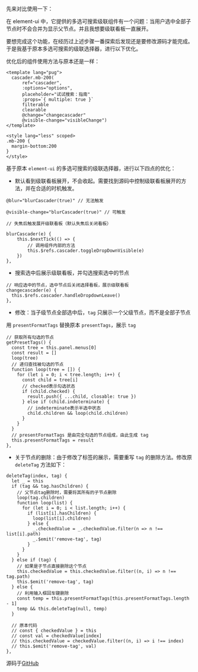 先来对比使用一下：
<cascader-demo />

在 element-ui 中，它提供的多选可搜索级联组件有一个问题：当用户选中全部子节点时不会合并为显示父节点。并且我想要级联看板一直展开。

要想完成这个功能，在经历过上述步骤一番探索后发现还是要修改源码才能完成。于是我基于原本多选可搜索的级联选择器，进行以下优化。

优化后的组件使用方法与原本还是一样：
```
<template lang="pug">
  cascader.mb-200(
      ref="cascader",
      :options="options",
      placeholder="试试搜索：指南"
      :props=`{ multiple: true }`
      filterable
      clearable
      @change="changecascader"
      @visible-change="visibleChange")
</template>

<style lang="less" scoped>
.mb-200 {
  margin-bottom:200
}
</style>

```

基于原本 `element-ui` 的多选可搜索的级联选择器，进行以下四点的优化：

- 默认看到级联看板展开，不会收起。需要找到源码中控制级联看板展开的方法，并在合适的时机触发。
```
@blur="blurCascader(true)" // 无法触发

@visible-change="blurCascader(true)" // 可触发

// 失焦后触发展开级联看板（默认失焦后关闭看板）

blurCascader(e) {
    this.$nextTick(() => {
        // 调用组件内部的方法
        this.$refs.cascader.toggleDropDownVisible(e)
    })
},
```
- 搜索选中后展示级联看板，并勾选搜索选中的节点
```
// 响应选中的节点，选中节点后关闭选择看板，展示级联看板
changecascader(e) {
  this.$refs.cascader.handleDropdownLeave()
},
```

- 修改：当子级节点全部选中后，`tag` 只展示一个父级节点，而不是全部子节点

用 `presentFormatTags` 替换原本 `presentTags`，展示 `tag`
```
// 获取所有勾选的节点
getPresetTags() {
  const tree = this.panel.menus[0]
  const result = []
  loop(tree)
  // 递归查找被勾选的节点
  function loop(tree = []) {
    for (let i = 0; i < tree.length; i++) {
      const child = tree[i]
      // checked表示勾选状态
      if (child.checked) {
        result.push({ ...child, closable: true })
      } else if (child.indeterminate) {
        // indeterminate表示半选中状态
        child.children && loop(child.children)
      }
    }
  }
  // presentFormatTags 是由完全勾选的节点组成，由此生成 tag
  this.presentFormatTags = result
},
```


- 关于节点的删除：由于修改了标签的展示，需要重写 `tag` 的删除方法。修改原 `deleteTag` 方法如下：
```
deleteTag(index, tag) {
  let _ = this
  if (tag && tag.hasChildren) {
    // 父节点tag删除时，需要将其所有的子节点删除
    loop(tag.children)
    function loop(list) {
      for (let i = 0; i < list.length; i++) {
        if (list[i].hasChildren) {
          loop(list[i].children)
        } else {
          _.checkedValue = _.checkedValue.filter(n => n !== list[i].path)
          _.$emit('remove-tag', tag)
        }
      }
    }
  } else if (tag) {
    // 如果是子节点直接删除这个节点
    this.checkedValue = this.checkedValue.filter((n, i) => n !== tag.path)
    this.$emit('remove-tag', tag)
  } else {
    // 利用输入框回车键删除
    const temp = this.presentFormatTags[this.presentFormatTags.length - 1]
    temp && this.deleteTag(null, temp)
  }

  // 原本代码
  // const { checkedValue } = this
  // const val = checkedValue[index]
  // this.checkedValue = checkedValue.filter((n, i) => i !== index)
  // this.$emit('remove-tag', val)
},
```
源码于[GitHub](https://github.com/Gesj-yean/vue-demo-collection/tree/master/docs/.vuepress/components/cascader)